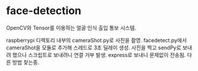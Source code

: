 # face-detection
OpenCV와 Tensor를 이용하는 얼굴 인식 출입 통보 시스템.

raspberrypi 디렉토리 내부의 cameraShot.py로 사진을 촬영.
facedetect.py에서 cameraShot을 모듈로 추가해 스레드로 3초 딜레이 생성.
사진을 찍고 sendPy로 보내려 했으나 스크립트로 보내려니 연결 거부 발생.
express로 보내니 문제없이 전송됨.
다른 방법 찾는중.
